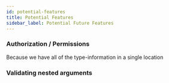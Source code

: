 ```yaml
---
id: potential-features
title: Potential Features
sidebar_label: Potential Future Features
---
```


### Authorization / Permissions

Because we have all of the type-information in a single location

### Validating nested arguments
